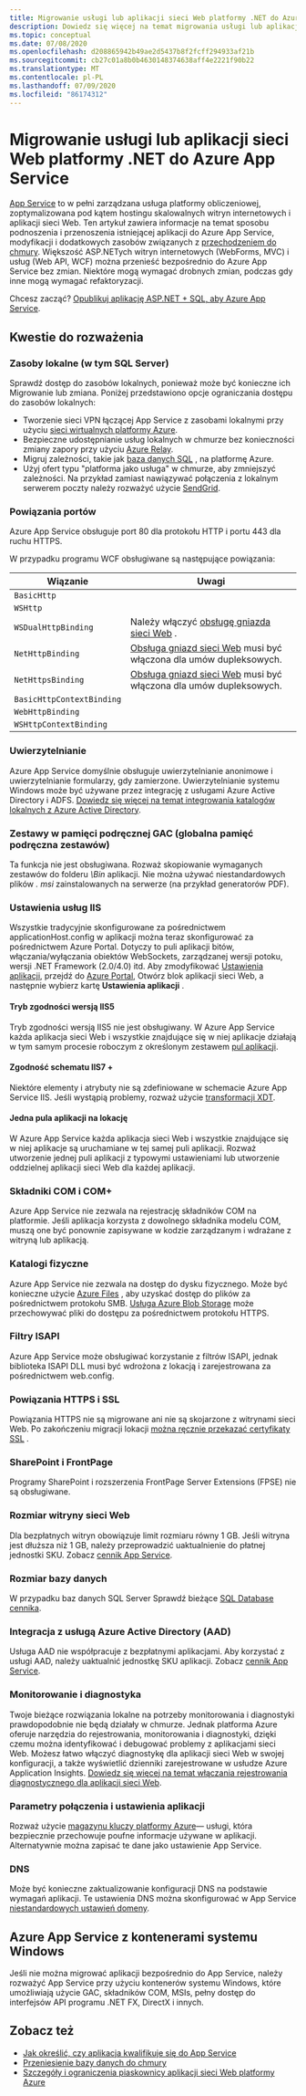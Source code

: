 ```yaml
---
title: Migrowanie usługi lub aplikacji sieci Web platformy .NET do Azure App Service
description: Dowiedz się więcej na temat migrowania usługi lub aplikacji sieci Web platformy .NET ze środowiska lokalnego do Azure App Service.
ms.topic: conceptual
ms.date: 07/08/2020
ms.openlocfilehash: d208865942b49ae2d5437b8f2fcff294933af21b
ms.sourcegitcommit: cb27c01a8b0b4630148374638aff4e2221f90b22
ms.translationtype: MT
ms.contentlocale: pl-PL
ms.lasthandoff: 07/09/2020
ms.locfileid: "86174312"
---
```

# <a name="migrate-your-net-web-app-or-service-to-azure-app-service"></a>Migrowanie usługi lub aplikacji sieci Web platformy .NET do Azure App Service

[App Service](/azure/app-service/overview) to w pełni zarządzana usługa platformy obliczeniowej, zoptymalizowana pod kątem hostingu skalowalnych witryn internetowych i aplikacji sieci Web. Ten artykuł zawiera informacje na temat sposobu podnoszenia i przenoszenia istniejącej aplikacji do Azure App Service, modyfikacji i dodatkowych zasobów związanych z [przechodzeniem do chmury](https://azure.microsoft.com/migration/web-applications/). Większość ASP.NETych witryn internetowych (WebForms, MVC) i usług (Web API, WCF) można przenieść bezpośrednio do Azure App Service bez zmian. Niektóre mogą wymagać drobnych zmian, podczas gdy inne mogą wymagać refaktoryzacji.

Chcesz zacząć? [Opublikuj aplikację ASP.NET + SQL, aby Azure App Service](https://tutorials.visualstudio.com/azure-webapp-migrate/intro).

## <a name="considerations"></a>Kwestie do rozważenia

### <a name="on-premises-resources-including-sql-server"></a>Zasoby lokalne (w tym SQL Server)

Sprawdź dostęp do zasobów lokalnych, ponieważ może być konieczne ich Migrowanie lub zmiana. Poniżej przedstawiono opcje ograniczania dostępu do zasobów lokalnych:

* Tworzenie sieci VPN łączącej App Service z zasobami lokalnymi przy użyciu [sieci wirtualnych platformy Azure](/azure/app-service/web-sites-integrate-with-vnet).
* Bezpieczne udostępnianie usług lokalnych w chmurze bez konieczności zmiany zapory przy użyciu [Azure Relay](/azure/service-bus-relay/relay-what-is-it).
* Migruj zależności, takie jak [baza danych SQL](https://go.microsoft.com/fwlink/?linkid=863217) , na platformę Azure.
* Użyj ofert typu "platforma jako usługa" w chmurze, aby zmniejszyć zależności. Na przykład zamiast nawiązywać połączenia z lokalnym serwerem poczty należy rozważyć użycie [SendGrid](/azure/sendgrid-dotnet-how-to-send-email).

### <a name="port-bindings"></a>Powiązania portów

Azure App Service obsługuje port 80 dla protokołu HTTP i portu 443 dla ruchu HTTPS.

W przypadku programu WCF obsługiwane są następujące powiązania:

| Wiązanie | Uwagi |
|--|--|
| `BasicHttp` |  |
| `WSHttp` |  |
| `WSDualHttpBinding` | Należy włączyć [obsługę gniazda sieci Web](https://docs.microsoft.com/azure/app-service/web-sites-configure) . | Należy włączyć [obsługę gniazda sieci Web](/azure/app-service/web-sites-configure) . |
| `NetHttpBinding` | [Obsługa gniazd sieci Web](https://docs.microsoft.com/azure/app-service/web-sites-configure) musi być włączona dla umów dupleksowych. | [Obsługa gniazd sieci Web](/azure/app-service/web-sites-configure) musi być włączona dla umów dupleksowych. |
| `NetHttpsBinding` | [Obsługa gniazd sieci Web](https://docs.microsoft.com/azure/app-service/web-sites-configure) musi być włączona dla umów dupleksowych. | [Obsługa gniazd sieci Web](/azure/app-service/web-sites-configure) musi być włączona dla umów dupleksowych. |
| `BasicHttpContextBinding` |  |
| `WebHttpBinding` |  |
| `WSHttpContextBinding` |  |

### <a name="authentication"></a>Uwierzytelnianie

Azure App Service domyślnie obsługuje uwierzytelnianie anonimowe i uwierzytelnianie formularzy, gdy zamierzone. Uwierzytelnianie systemu Windows może być używane przez integrację z usługami Azure Active Directory i ADFS. [Dowiedz się więcej na temat integrowania katalogów lokalnych z Azure Active Directory](/azure/active-directory/connect/active-directory-aadconnect).

### <a name="assemblies-in-the-gac-global-assembly-cache"></a>Zestawy w pamięci podręcznej GAC (globalna pamięć podręczna zestawów)

Ta funkcja nie jest obsługiwana. Rozważ skopiowanie wymaganych zestawów do folderu *\Bin* aplikacji. Nie można używać niestandardowych plików *. msi* zainstalowanych na serwerze (na przykład generatorów PDF).

### <a name="iis-settings"></a>Ustawienia usług IIS

Wszystkie tradycyjnie skonfigurowane za pośrednictwem applicationHost.config w aplikacji można teraz skonfigurować za pośrednictwem Azure Portal. Dotyczy to puli aplikacji bitów, włączania/wyłączania obiektów WebSockets, zarządzanej wersji potoku, wersji .NET Framework (2.0/4.0) itd. Aby zmodyfikować [Ustawienia aplikacji](/azure/app-service/web-sites-configure), przejdź do [Azure Portal](https://portal.azure.com), Otwórz blok aplikacji sieci Web, a następnie wybierz kartę **Ustawienia aplikacji** .

#### <a name="iis5-compatibility-mode"></a>Tryb zgodności wersją IIS5

Tryb zgodności wersją IIS5 nie jest obsługiwany. W Azure App Service każda aplikacja sieci Web i wszystkie znajdujące się w niej aplikacje działają w tym samym procesie roboczym z określonym zestawem [pul aplikacji](/previous-versions/windows/it-pro/windows-server-2008-R2-and-2008/cc735247(v=ws.10)).

#### <a name="iis7-schema-compliance"></a>Zgodność schematu IIS7 +

Niektóre elementy i atrybuty nie są zdefiniowane w schemacie Azure App Service IIS. Jeśli wystąpią problemy, rozważ użycie [transformacji XDT](https://azure.microsoft.com/documentation/articles/web-sites-transform-extend/).

#### <a name="single-application-pool-per-site"></a>Jedna pula aplikacji na lokację

W Azure App Service każda aplikacja sieci Web i wszystkie znajdujące się w niej aplikacje są uruchamiane w tej samej puli aplikacji. Rozważ utworzenie jednej puli aplikacji z typowymi ustawieniami lub utworzenie oddzielnej aplikacji sieci Web dla każdej aplikacji.

### <a name="com-and-com-components"></a>Składniki COM i COM+

Azure App Service nie zezwala na rejestrację składników COM na platformie. Jeśli aplikacja korzysta z dowolnego składnika modelu COM, muszą one być ponownie zapisywane w kodzie zarządzanym i wdrażane z witryną lub aplikacją.

### <a name="physical-directories"></a>Katalogi fizyczne

Azure App Service nie zezwala na dostęp do dysku fizycznego. Może być konieczne użycie [Azure Files](/azure/storage/files/storage-files-introduction) , aby uzyskać dostęp do plików za pośrednictwem protokołu SMB. [Usługa Azure Blob Storage](/azure/storage/blobs/storage-blobs-introduction) może przechowywać pliki do dostępu za pośrednictwem protokołu HTTPS.

### <a name="isapi-filters"></a>Filtry ISAPI

Azure App Service może obsługiwać korzystanie z filtrów ISAPI, jednak biblioteka ISAPI DLL musi być wdrożona z lokacją i zarejestrowana za pośrednictwem web.config.

### <a name="https-bindings-and-ssl"></a>Powiązania HTTPS i SSL

Powiązania HTTPS nie są migrowane ani nie są skojarzone z witrynami sieci Web. Po zakończeniu migracji lokacji [można ręcznie przekazać certyfikaty SSL](/azure/app-service/app-service-web-tutorial-custom-ssl) .

### <a name="sharepoint-and-frontpage"></a>SharePoint i FrontPage

Programy SharePoint i rozszerzenia FrontPage Server Extensions (FPSE) nie są obsługiwane.

### <a name="web-site-size"></a>Rozmiar witryny sieci Web

Dla bezpłatnych witryn obowiązuje limit rozmiaru równy 1 GB. Jeśli witryna jest dłuższa niż 1 GB, należy przeprowadzić uaktualnienie do płatnej jednostki SKU. Zobacz [cennik App Service](https://azure.microsoft.com/pricing/details/app-service/windows/).

### <a name="database-size"></a>Rozmiar bazy danych

W przypadku baz danych SQL Server Sprawdź bieżące [SQL Database cennika](https://azure.microsoft.com/pricing/details/sql-database).

### <a name="azure-active-directory-aad-integration"></a>Integracja z usługą Azure Active Directory (AAD)

Usługa AAD nie współpracuje z bezpłatnymi aplikacjami. Aby korzystać z usługi AAD, należy uaktualnić jednostkę SKU aplikacji. Zobacz [cennik App Service](https://azure.microsoft.com/pricing/details/app-service/windows/).

### <a name="monitoring-and-diagnostics"></a>Monitorowanie i diagnostyka

Twoje bieżące rozwiązania lokalne na potrzeby monitorowania i diagnostyki prawdopodobnie nie będą działały w chmurze. Jednak platforma Azure oferuje narzędzia do rejestrowania, monitorowania i diagnostyki, dzięki czemu można identyfikować i debugować problemy z aplikacjami sieci Web. Możesz łatwo włączyć diagnostykę dla aplikacji sieci Web w swojej konfiguracji, a także wyświetlić dzienniki zarejestrowane w usłudze Azure Application Insights. [Dowiedz się więcej na temat włączania rejestrowania diagnostycznego dla aplikacji sieci Web](/azure/app-service/web-sites-enable-diagnostic-log).

### <a name="connection-strings-and-application-settings"></a>Parametry połączenia i ustawienia aplikacji

Rozważ użycie [magazynu kluczy platformy Azure](/azure/key-vault/)— usługi, która bezpiecznie przechowuje poufne informacje używane w aplikacji. Alternatywnie można zapisać te dane jako ustawienie App Service.

### <a name="dns"></a>DNS

Może być konieczne zaktualizowanie konfiguracji DNS na podstawie wymagań aplikacji. Te ustawienia DNS można skonfigurować w App Service [niestandardowych ustawień domeny](/azure/app-service/app-service-web-tutorial-custom-domain).

## <a name="azure-app-service-with-windows-containers"></a>Azure App Service z kontenerami systemu Windows

Jeśli nie można migrować aplikacji bezpośrednio do App Service, należy rozważyć App Service przy użyciu kontenerów systemu Windows, które umożliwiają użycie GAC, składników COM, MSIs, pełny dostęp do interfejsów API programu .NET FX, DirectX i innych.

## <a name="see-also"></a>Zobacz też

* [Jak określić, czy aplikacja kwalifikuje się do App Service](https://appmigration.microsoft.com/)
* [Przeniesienie bazy danych do chmury](sql.md)
* [Szczegóły i ograniczenia piaskownicy aplikacji sieci Web platformy Azure](https://github.com/projectkudu/kudu/wiki/Azure-Web-App-sandbox)
